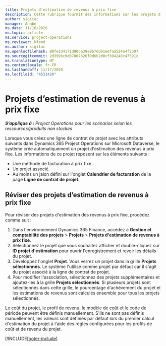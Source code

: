 ```yaml
---
title: Projets d’estimation de revenus à prix fixe
description: Cette rubrique fournit des informations sur les projets d’estimation de revenus à prix fixe.
author: sigitac
manager: Annbe
ms.date: 11/16/2020
ms.topic: article
ms.service: project-operations
ms.reviewer: kfend
ms.author: sigitac
ms.openlocfilehash: 80fe1d4171d80ca39e8b7ebb1eefaa524a4f2b07
ms.sourcegitcommit: 2d399bc9d07807626f0d6b2d0cf304240c47591c
ms.translationtype: HT
ms.contentlocale: fr-FR
ms.lasthandoff: 11/17/2020
ms.locfileid: "4531420"
---
```

# <a name="fixed-price-revenue-estimate-projects"></a>Projets d’estimation de revenus à prix fixe 

_**S’applique à :** Project Operations pour les scénarios selon les ressources/produits non stockés_

Lorsque vous créez une ligne de contrat de projet avec les attributs suivants dans Dynamics 365 Project Operations sur Microsoft Dataverse, le système crée automatiquement un projet d'estimation des revenus à prix fixe. Les informations de ce projet reposent sur les éléments suivants :

  - Une méthode de facturation à prix fixe.
  - Un projet associé.
  - Au moins un jalon défini sur l'onglet **Calendrier de facturation** de la page **Ligne de contrat de projet**.

## <a name="review-fixed-price-revenue-estimates-projects"></a>Réviser des projets d’estimation de revenus à prix fixe
Pour réviser des projets d'estimation des revenus à prix fixe, procédez comme suit :

1. Dans l'environnement Dynamics 365 Finance, accédez à **Gestion et comptabilité des projets** > **Projets** > **Projets d'estimation de revenus à prix fixe**.
2. Sélectionnez le projet que vous souhaitez afficher et double-cliquez sur **ID projet d'estimation** pour ouvrir l'enregistrement et revoir les détails du projet.
3. Développez l'onglet **Projet**. Vous verrez un projet dans la grille **Projets sélectionnés**. Le système l'utilise comme projet par défaut car il s'agit du projet associé à la ligne de contrat de projet. 
4. Pour modifier l'association, sélectionnez des projets supplémentaires et ajoutez-les à la grille **Projets sélectionnés**. Si plusieurs projets sont sélectionnés dans cette grille, le pourcentage d'achèvement du projet et les estimations de revenus sont calculés ensemble pour tous les projets sélectionnés.

  Le coût du projet, le profil de revenu, le modèle de coût et le code de période peuvent être définis manuellement. S'ils ne sont pas définis manuellement, les valeurs sont définies par défaut lors du premier calcul d'estimation du projet à l'aide des règles configurées pour les profils de coût et de revenu du projet.



[!INCLUDE[footer-include](../includes/footer-banner.md)]
